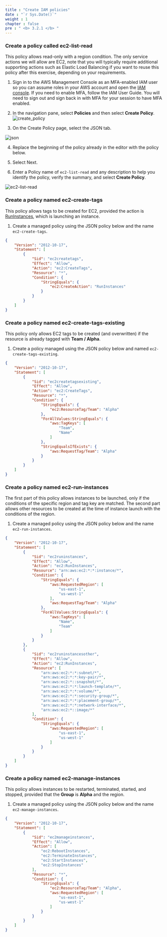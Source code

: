 ```yaml
---
title : "Create IAM policies"
date : "`r Sys.Date()`"
weight : 1
chapter : false
pre : " <b> 3.2.1 </b> "
---
```

### Create a policy called ec2-list-read
This policy allows read-only with a region condition. The only service actions we will allow are EC2, note that you will typically require additional supporting actions such as Elastic Load Balancing if you want to reuse this policy after this exercise, depending on your requirements.

1. Sign in to the AWS Management Console as an MFA-enabled IAM user so you can assume roles in your AWS account and open the [IAM console](https://console.aws.amazon.com/iam/). If you need to enable MFA, follow the IAM User Guide. You will need to sign out and sign back in with MFA for your session to have MFA enabled.

2. In the navigation pane, select **Policies** and then select **Create Policy**.
![create_policy](/images/3.connect/3.1/11_create_policy.png)

3. On the Create Policy page, select the JSON tab.

![json](/images/3.connect/3.1/12_json.png)

4. Replace the beginning of the policy already in the editor with the policy below.

5. Select Next.

6. Enter a Policy name of ```ec2-list-read``` and any description to help you identify the policy, verify the summary, and select **Create Policy**.

![ec2-list-read](/images/3.connect/3.1/13_ec2-list-read.png)

### Create a policy named ec2-create-tags
This policy allows tags to be created for EC2, provided the action is [RunInstances](https://docs.aws.amazon.com/AWSEC2/latest/APIReference/API_RunInstances.html), which is launching an instance.

1. Create a managed policy using the JSON policy below and the name ```ec2-create-tags```.
```json
{
    "Version": "2012-10-17",
    "Statement": [
        {
            "Sid": "ec2createtags",
            "Effect": "Allow",
            "Action": "ec2:CreateTags",
            "Resource": "*",
            "Condition": {
                "StringEquals": {
                    "ec2:CreateAction": "RunInstances"
                }
            }
        }
    ]
}
```

### Create a policy named ec2-create-tags-existing
This policy only allows EC2 tags to be created (and overwritten) if the resource is already tagged with **Team / Alpha**.

1. Create a policy managed using the JSON policy below and named ```ec2-create-tags-existing```.
```json
{
    "Version": "2012-10-17",
    "Statement": [
        {
            "Sid": "ec2createtagsexisting",
            "Effect": "Allow",
            "Action": "ec2:CreateTags",
            "Resource": "*",
            "Condition": {
                "StringEquals": {
                    "ec2:ResourceTag/Team": "Alpha"
                },
                "ForAllValues:StringEquals": {
                    "aws:TagKeys": [
                        "Team",
                        "Name"
                    ]
                },
                "StringEqualsIfExists": {
                    "aws:RequestTag/Team": "Alpha"
                }
            }
        }
    ]
}
```
### Create a policy named ec2-run-instances
The first part of this policy allows instances to be launched, only if the conditions of the specific region and tag key are matched. The second part allows other resources to be created at the time of instance launch with the conditions of the region.

1. Create a managed policy using the JSON policy below and the name ```ec2-run-instances```.
```json
{
    "Version": "2012-10-17",
    "Statement": [
        {
            "Sid": "ec2runinstances",
            "Effect": "Allow",
            "Action": "ec2:RunInstances",
            "Resource": "arn:aws:ec2:*:*:instance/*",
            "Condition": {
                "StringEquals": {
                    "aws:RequestedRegion": [
                        "us-east-1",
                        "us-west-1"
                    ],
                    "aws:RequestTag/Team": "Alpha"
                },
                "ForAllValues:StringEquals": {
                    "aws:TagKeys": [
                        "Name",
                        "Team"
                    ]
                }
            }
        },
        {
            "Sid": "ec2runinstancesother",
            "Effect": "Allow",
            "Action": "ec2:RunInstances",
            "Resource": [
                "arn:aws:ec2:*:*:subnet/*",
                "arn:aws:ec2:*:*:key-pair/*",
                "arn:aws:ec2:*::snapshot/*",
                "arn:aws:ec2:*:*:launch-template/*",
                "arn:aws:ec2:*:*:volume/*",
                "arn:aws:ec2:*:*:security-group/*",
                "arn:aws:ec2:*:*:placement-group/*",
                "arn:aws:ec2:*:*:network-interface/*",
                "arn:aws:ec2:*::image/*"
            ],
            "Condition": {
                "StringEquals": {
                    "aws:RequestedRegion": [
                        "us-east-1",
                        "us-west-1"
                    ]
                }
            }
        }
    ]
}
```

### Create a policy named ec2-manage-instances
This policy allows instances to be restarted, terminated, started, and stopped, provided that the **Group** is **Alpha** and the region.

1. Create a managed policy using the JSON policy below and the name ```ec2-manage-instances```.
```json
{
    "Version": "2012-10-17",
    "Statement": [
        {
            "Sid": "ec2manageinstances",
            "Effect": "Allow",
            "Action": [
                "ec2:RebootInstances",
                "ec2:TerminateInstances",
                "ec2:StartInstances",
                "ec2:StopInstances"
            ],
            "Resource": "*",
            "Condition": {
                "StringEquals": {
                    "ec2:ResourceTag/Team": "Alpha",
                    "aws:RequestedRegion": [
                        "us-east-1",
                        "us-west-1"
                    ]
                }
            }
        }
    ]
}
```